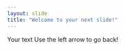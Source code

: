 ```yaml
---
layout: slide
title: "Welcome to your next slide!"
---
```

Your text
Use the left arrow to go back!
